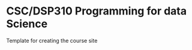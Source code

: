 # CSC/DSP310 Programming for data Science

Template for creating the course site
<!--
Course Manual For fall 2020

This is the student handbook for the course for this semester.  This repo (and the rendered jupyter book) contain all of the nonprivate content that is required for the course.  

Private content such as grades and timely content like announcements are on Brightspace.  -->
